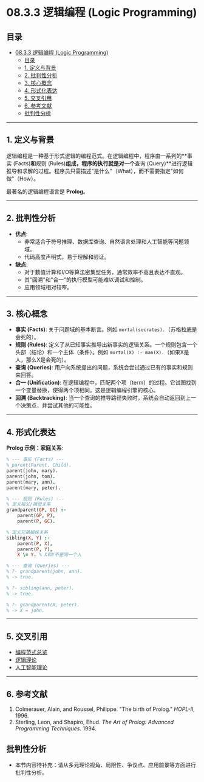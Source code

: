 # 08.3.3 逻辑编程 (Logic Programming)

## 目录

- [08.3.3 逻辑编程 (Logic Programming)](#0833-逻辑编程-logic-programming)
  - [目录](#目录)
  - [1. 定义与背景](#1-定义与背景)
  - [2. 批判性分析](#2-批判性分析)
  - [3. 核心概念](#3-核心概念)
  - [4. 形式化表达](#4-形式化表达)
  - [5. 交叉引用](#5-交叉引用)
  - [6. 参考文献](#6-参考文献)
  - [批判性分析](#批判性分析)

---

## 1. 定义与背景

逻辑编程是一种基于形式逻辑的编程范式。在逻辑编程中，程序由一系列的**事实 (Facts)**和**规则 (Rules)**组成，程序的执行就是对一个**查询 (Query)**进行逻辑推导和求解的过程。程序员只需描述"是什么"（What），而不需要指定"如何做"（How）。

最著名的逻辑编程语言是 **Prolog**。

---

## 2. 批判性分析

- **优点**:
  - 非常适合于符号推理、数据库查询、自然语言处理和人工智能等问题领域。
  - 代码高度声明式，易于理解和验证。
- **缺点**:
  - 对于数值计算和I/O等算法密集型任务，通常效率不高且表达不直观。
  - 其"回溯"和"合一"的执行模型可能难以调试和控制。
  - 应用领域相对较窄。

---

## 3. 核心概念

- **事实 (Facts)**: 关于问题域的基本断言。例如 `mortal(socrates).`（苏格拉底是会死的）。
- **规则 (Rules)**: 定义了从已知事实推导出新事实的逻辑关系。一个规则包含一个头部（结论）和一个主体（条件）。例如 `mortal(X) :- man(X).`（如果X是人，那么X是会死的）。
- **查询 (Queries)**: 用户向系统提出的问题，系统会尝试通过已有的事实和规则来回答。
- **合一 (Unification)**: 在逻辑编程中，匹配两个项（term）的过程。它试图找到一个变量替换，使得两个项相同。这是逻辑编程引擎的核心。
- **回溯 (Backtracking)**: 当一个查询的推导路径失败时，系统会自动返回到上一个决策点，并尝试其他的可能性。

---

## 4. 形式化表达

**Prolog 示例：家庭关系**:

```prolog
% --- 事实 (Facts) ---
% parent(Parent, Child).
parent(john, mary).
parent(john, tom).
parent(mary, ann).
parent(mary, peter).

% --- 规则 (Rules) ---
% 定义祖父/祖母关系
grandparent(GP, GC) :- 
    parent(GP, P),
    parent(P, GC).

% 定义兄弟姐妹关系
sibling(X, Y) :-
    parent(P, X),
    parent(P, Y),
    X \= Y. % X和Y不是同一个人

% --- 查询 (Queries) ---
% ?- grandparent(john, ann).
% -> true.

% ?- sibling(ann, peter).
% -> true.

% ?- grandparent(X, peter).
% -> X = john.
```

---

## 5. 交叉引用

- [编程范式总览](README.md)
- [逻辑理论](README.md)
- [人工智能理论](README.md)

---

## 6. 参考文献

1. Colmerauer, Alain, and Roussel, Philippe. "The birth of Prolog." *HOPL-II*, 1996.
2. Sterling, Leon, and Shapiro, Ehud. *The Art of Prolog: Advanced Programming Techniques*. 1994.

## 批判性分析

- 本节内容待补充：请从多元理论视角、局限性、争议点、应用前景等方面进行批判性分析。
